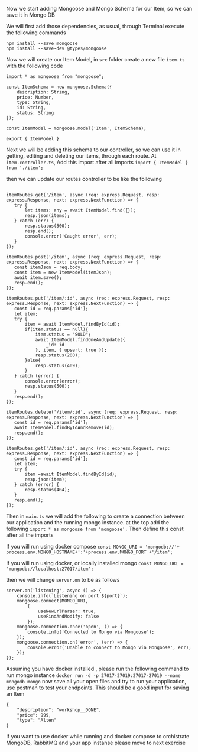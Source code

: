 Now we start adding Mongoose and Mongo Schema for our Item, so we can save it in Mongo DB

We will first add those dependencies, as usual, through Terminal execute the following commands

```
npm install --save mongoose
npm install --save-dev @types/mongoose
```

Now we will create our Item Model, in `src` folder create a new file `item.ts` with the following code 

```
import * as mongoose from "mongoose";
 
const ItemSchema = new mongoose.Schema({
    description: String,
    price: Number,
    type: String,
    id: String,
    status: String
});
 
const ItemModel = mongoose.model('Item', ItemSchema);
 
export { ItemModel }
```
Next we will be adding this schema to our controller, so we can use it in getting, editing and deleting our items, through each route.
At `item.controller.ts`, Add this import after all imports 
`import { ItemModel } from './item';`

then we can  update our routes controller to be like the following 
 ```

itemRoutes.get('/item', async (req: express.Request, resp: express.Response, next: express.NextFunction) => {
	try {
		let items: any = await ItemModel.find({});
		resp.json(items);
	} catch (err) {
		resp.status(500);
		resp.end();
		console.error('Caught error', err);
	}
});

itemRoutes.post('/item', async (req: express.Request, resp: express.Response, next: express.NextFunction) => {
	const itemJson = req.body;
	const item = new ItemModel(itemJson);
	await item.save();
	resp.end();
});

itemRoutes.put('/item/:id', async (req: express.Request, resp: express.Response, next: express.NextFunction) => {
	const id = req.params['id'];
	let item;
	try {
		item = await ItemModel.findById(id);
		if(item.status == null){
			item.status = "SOLD";
			await ItemModel.findOneAndUpdate({
				_id: id
			}, item, { upsert: true });
			resp.status(200);
		}else{
			resp.status(409);
		}
	} catch (error) {
		console.error(error);
		resp.status(500);
	}
	resp.end();
});

itemRoutes.delete('/item/:id', async (req: express.Request, resp: express.Response, next: express.NextFunction) => {
	const id = req.params['id'];
	await ItemModel.findByIdAndRemove(id);
	resp.end();
});

itemRoutes.get('/item/:id', async (req: express.Request, resp: express.Response, next: express.NextFunction) => {
	const id = req.params['id'];
	let item;
	try {
		item =await ItemModel.findById(id);
		resp.json(item);
	} catch (error) {
		resp.status(404);
	}
	resp.end();
});

 ```

Then in `main.ts` we will add the following to create a connection between our application and the running mongo instance.
at the top add the following 
`import * as mongoose from 'mongoose';`
Then define this const after all the imports 

If you will run using docker compose 
`const MONGO_URI = 'mongodb://'+ process.env.MONGO_HOSTNAME+':'+process.env.MONGO_PORT +'/item';`

If you will run using docker, or locally installed mongo 
`const MONGO_URI = 'mongodb://localhost:27017/item';`

then we will change `server.on` to be as follows
```
server.on('listening', async () => {
    console.info(`Listening on port ${port}`);
    mongoose.connect(MONGO_URI, 
        { 
            useNewUrlParser: true,
            useFindAndModify: false
        });
    mongoose.connection.once('open', () => {
        console.info('Connected to Mongo via Mongoose');
    });
    mongoose.connection.on('error', (err) => {
        console.error('Unable to connect to Mongo via Mongoose', err);
    });
});
```

Assuming you have docker installed , please run the following command to run mongo instance
`docker run -d -p 27017-27019:27017-27019 --name mongodb mongo`
now save all your open files and try to run your application, use postman to test your endpoints.
This should be a good input for saving an Item
```
{
	"description": "workshop__DONE",
	"price": 999,
	"type": "Alten"
}
```

If you want to use docker while running and docker compose to orchistrate MongoDB,  RabbitMQ and your app instanse please move to next exercise